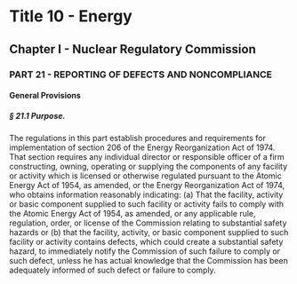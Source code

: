 
# Title 10 - Energy
## Chapter I - Nuclear Regulatory Commission
### PART 21 - REPORTING OF DEFECTS AND NONCOMPLIANCE
#### General Provisions
##### § 21.1 Purpose.

The regulations in this part establish procedures and requirements for implementation of section 206 of the Energy Reorganization Act of 1974. That section requires any individual director or responsible officer of a firm constructing, owning, operating or supplying the components of any facility or activity which is licensed or otherwise regulated pursuant to the Atomic Energy Act of 1954, as amended, or the Energy Reorganization Act of 1974, who obtains information reasonably indicating: (a) That the facility, activity or basic component supplied to such facility or activity fails to comply with the Atomic Energy Act of 1954, as amended, or any applicable rule, regulation, order, or license of the Commission relating to substantial safety hazards or (b) that the facility, activity, or basic component supplied to such facility or activity contains defects, which could create a substantial safety hazard, to immediately notify the Commission of such failure to comply or such defect, unless he has actual knowledge that the Commission has been adequately informed of such defect or failure to comply.
